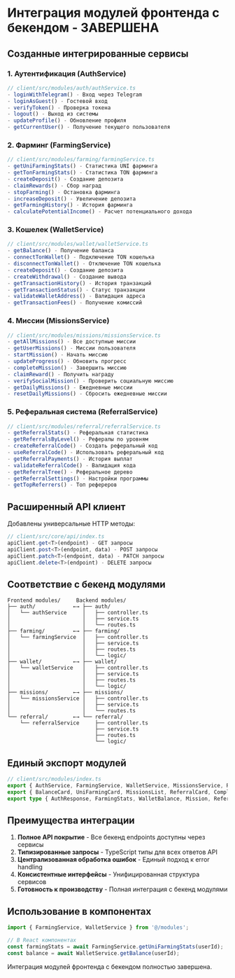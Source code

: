 # Интеграция модулей фронтенда с бекендом - ЗАВЕРШЕНА

## Созданные интегрированные сервисы

### 1. Аутентификация (AuthService)
```typescript
// client/src/modules/auth/authService.ts
- loginWithTelegram() - Вход через Telegram
- loginAsGuest() - Гостевой вход
- verifyToken() - Проверка токена
- logout() - Выход из системы
- updateProfile() - Обновление профиля
- getCurrentUser() - Получение текущего пользователя
```

### 2. Фарминг (FarmingService)
```typescript
// client/src/modules/farming/farmingService.ts
- getUniFarmingStats() - Статистика UNI фарминга
- getTonFarmingStats() - Статистика TON фарминга
- createDeposit() - Создание депозита
- claimRewards() - Сбор наград
- stopFarming() - Остановка фарминга
- increaseDeposit() - Увеличение депозита
- getFarmingHistory() - История фарминга
- calculatePotentialIncome() - Расчет потенциального дохода
```

### 3. Кошелек (WalletService)
```typescript
// client/src/modules/wallet/walletService.ts
- getBalance() - Получение баланса
- connectTonWallet() - Подключение TON кошелька
- disconnectTonWallet() - Отключение TON кошелька
- createDeposit() - Создание депозита
- createWithdrawal() - Создание вывода
- getTransactionHistory() - История транзакций
- getTransactionStatus() - Статус транзакции
- validateWalletAddress() - Валидация адреса
- getTransactionFees() - Получение комиссий
```

### 4. Миссии (MissionsService)
```typescript
// client/src/modules/missions/missionsService.ts
- getAllMissions() - Все доступные миссии
- getUserMissions() - Миссии пользователя
- startMission() - Начать миссию
- updateProgress() - Обновить прогресс
- completeMission() - Завершить миссию
- claimReward() - Получить награду
- verifySocialMission() - Проверить социальную миссию
- getDailyMissions() - Ежедневные миссии
- resetDailyMissions() - Сбросить ежедневные миссии
```

### 5. Реферальная система (ReferralService)
```typescript
// client/src/modules/referral/referralService.ts
- getReferralStats() - Реферальная статистика
- getReferralsByLevel() - Рефералы по уровням
- createReferralCode() - Создать реферальный код
- useReferralCode() - Использовать реферальный код
- getReferralPayments() - История выплат
- validateReferralCode() - Валидация кода
- getReferralTree() - Реферальное дерево
- getReferralSettings() - Настройки программы
- getTopReferrers() - Топ рефереров
```

## Расширенный API клиент

Добавлены универсальные HTTP методы:
```typescript
// client/src/core/api/index.ts
apiClient.get<T>(endpoint) - GET запросы
apiClient.post<T>(endpoint, data) - POST запросы
apiClient.patch<T>(endpoint, data) - PATCH запросы
apiClient.delete<T>(endpoint) - DELETE запросы
```

## Соответствие с бекенд модулями

```
Frontend modules/     Backend modules/
├── auth/            ←→ ├── auth/
│   └── authService     │   ├── controller.ts
│                       │   ├── service.ts
│                       │   └── routes.ts
├── farming/         ←→ ├── farming/
│   └── farmingService  │   ├── controller.ts
│                       │   ├── service.ts
│                       │   ├── routes.ts
│                       │   └── logic/
├── wallet/          ←→ ├── wallet/
│   └── walletService   │   ├── controller.ts
│                       │   ├── service.ts
│                       │   ├── routes.ts
│                       │   └── logic/
├── missions/        ←→ ├── missions/
│   └── missionsService │   ├── controller.ts
│                       │   ├── service.ts
│                       │   └── routes.ts
└── referral/        ←→ └── referral/
    └── referralService     ├── controller.ts
                            ├── service.ts
                            ├── routes.ts
                            └── logic/
```

## Единый экспорт модулей

```typescript
// client/src/modules/index.ts
export { AuthService, FarmingService, WalletService, MissionsService, ReferralService };
export { BalanceCard, UniFarmingCard, MissionsList, ReferralCard, CompleteDashboard };
export type { AuthResponse, FarmingStats, WalletBalance, Mission, ReferralStats };
```

## Преимущества интеграции

1. **Полное API покрытие** - Все бекенд endpoints доступны через сервисы
2. **Типизированные запросы** - TypeScript типы для всех ответов API
3. **Централизованная обработка ошибок** - Единый подход к error handling
4. **Консистентные интерфейсы** - Унифицированная структура сервисов
5. **Готовность к производству** - Полная интеграция с бекенд модулями

## Использование в компонентах

```typescript
import { FarmingService, WalletService } from '@/modules';

// В React компонентах
const farmingStats = await FarmingService.getUniFarmingStats(userId);
const balance = await WalletService.getBalance(userId);
```

Интеграция модулей фронтенда с бекендом полностью завершена.